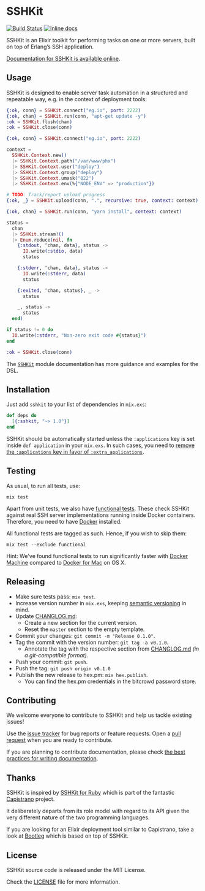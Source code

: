 # SSHKit

[![Build Status](https://travis-ci.org/bitcrowd/sshkit.ex.svg?branch=master)](https://travis-ci.org/bitcrowd/sshkit.ex)
[![Inline docs](https://inch-ci.org/github/bitcrowd/sshkit.ex.svg?branch=master)](https://inch-ci.org/github/bitcrowd/sshkit.ex)

SSHKit is an Elixir toolkit for performing tasks on one or more servers, built on top of Erlang’s SSH application.

[Documentation for SSHKit is available online][docs].

## Usage

SSHKit is designed to enable server task automation in a structured and repeatable way, e.g. in the context of deployment tools:

```elixir
{:ok, conn} = SSHKit.connect("eg.io", port: 2222)
{:ok, chan} = SSHKit.run(conn, "apt-get update -y")
:ok = SSHKit.flush(chan)
:ok = SSHKit.close(conn)
```

```elixir
{:ok, conn} = SSHKit.connect("eg.io", port: 2222)

context =
  SSHKit.Context.new()
  |> SSHKit.Context.path("/var/www/phx")
  |> SSHKit.Context.user("deploy")
  |> SSHKit.Context.group("deploy")
  |> SSHKit.Context.umask("022")
  |> SSHKit.Context.env(%{"NODE_ENV" => "production"})

# TODO: Track/report upload progress
{:ok, _} = SSHKit.upload(conn, ".", recursive: true, context: context)

{:ok, chan} = SSHKit.run(conn, "yarn install", context: context)

status =
  chan
  |> SSHKit.stream!()
  |> Enum.reduce(nil, fn
    {:stdout, ^chan, data}, status ->
      IO.write(:stdio, data)
      status

    {:stderr, ^chan, data}, status ->
      IO.write(:stderr, data)
      status

    {:exited, ^chan, status}, _ ->
      status

    _, status ->
      status
  end)

if status != 0 do
  IO.write(:stderr, "Non-zero exit code #{status}")
end

:ok = SSHKit.close(conn)
```

The [`SSHKit`](https://hexdocs.pm/sshkit/SSHKit.html) module documentation has more guidance and examples for the DSL.

## Installation

Just add `sshkit` to your list of dependencies in `mix.exs`:

  ```elixir
  def deps do
    [{:sshkit, "~> 1.0"}]
  end
  ```

SSHKit should be automatically started unless the `:applications` key is set inside `def application` in your `mix.exs`. In such cases, you need to [remove the `:applications` key in favor of `:extra_applications`](https://elixir-lang.org/blog/2017/01/05/elixir-v1-4-0-released/#application-inference).

## Testing

As usual, to run all tests, use:

```shell
mix test
```

Apart from unit tests, we also have [functional tests](https://en.wikipedia.org/wiki/Functional_testing). These check SSHKit against real SSH server implementations running inside Docker containers. Therefore, you need to have [Docker](https://www.docker.com/) installed.

All functional tests are tagged as such. Hence, if you wish to skip them:

```shell
mix test --exclude functional
```

Hint: We've found functional tests to run significantly faster with [Docker Machine](https://docs.docker.com/machine/) compared to [Docker for Mac](https://docs.docker.com/docker-for-mac/) on OS X.

## Releasing

* Make sure tests pass: `mix test`.
* Increase version number in `mix.exs`, keeping [semantic versioning](https://semver.org/) in mind.
* Update [CHANGLOG.md][changelog]:
  * Create a new section for the current version.
  * Reset the `master` section to the empty template.
* Commit your changes: `git commit -m "Release 0.1.0"`.
* Tag the commit with the version number: `git tag -a v0.1.0`.
  * Annotate the tag with the respective section from [CHANGLOG.md][changelog] *(in a git-compatible format)*.
* Push your commit: `git push`.
* Push the tag: `git push origin v0.1.0`
* Publish the new release to hex.pm: `mix hex.publish`.
  * You can find the hex.pm credentials in the bitcrowd password store.

## Contributing

We welcome everyone to contribute to SSHKit and help us tackle existing issues!

Use the [issue tracker][issues] for bug reports or feature requests. Open a [pull request][pulls] when you are ready to contribute.

If you are planning to contribute documentation, please check [the best practices for writing documentation][writing-docs].

## Thanks

SSHKit is inspired by [SSHKit for Ruby](https://github.com/capistrano/sshkit) which is part of the fantastic [Capistrano](https://github.com/capistrano) project.

It deliberately departs from its role model with regard to its API given the very different nature of the two programming languages.

If you are looking for an Elixir deployment tool similar to Capistrano, take a look at [Bootleg](https://github.com/labzero/bootleg) which is based on top of SSHKit.

## License

SSHKit source code is released under the MIT License.

Check the [LICENSE][license] file for more information.

[issues]: https://github.com/bitcrowd/sshkit.ex/issues
[pulls]: https://github.com/bitcrowd/sshkit.ex/pulls
[docs]: https://hexdocs.pm/sshkit
[changelog]: ./CHANGELOG.md
[license]: ./LICENSE
[writing-docs]: https://hexdocs.pm/elixir/writing-documentation.html
